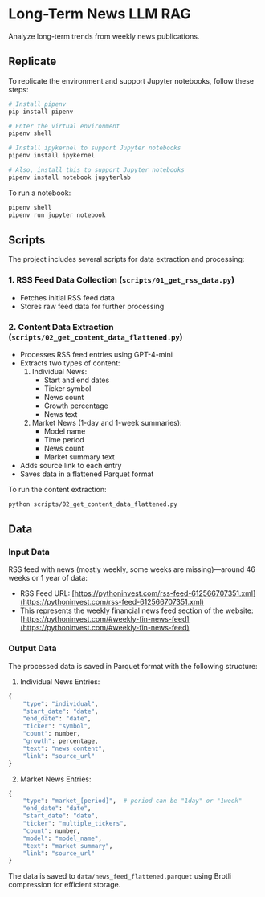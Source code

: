 # Long-Term News LLM RAG
Analyze long-term trends from weekly news publications.

## Replicate
To replicate the environment and support Jupyter notebooks, follow these steps:

```bash
# Install pipenv
pip install pipenv

# Enter the virtual environment
pipenv shell

# Install ipykernel to support Jupyter notebooks
pipenv install ipykernel

# Also, install this to support Jupyter notebooks
pipenv install notebook jupyterlab 
```

To run a notebook:
```bash
pipenv shell
pipenv run jupyter notebook    
```

## Scripts

The project includes several scripts for data extraction and processing:

### 1. RSS Feed Data Collection (`scripts/01_get_rss_data.py`)
- Fetches initial RSS feed data
- Stores raw feed data for further processing

### 2. Content Data Extraction (`scripts/02_get_content_data_flattened.py`)
- Processes RSS feed entries using GPT-4-mini
- Extracts two types of content:
  1. Individual News:
     - Start and end dates
     - Ticker symbol
     - News count
     - Growth percentage
     - News text
  2. Market News (1-day and 1-week summaries):
     - Model name
     - Time period
     - News count
     - Market summary text
- Adds source link to each entry
- Saves data in a flattened Parquet format

To run the content extraction:
```bash
python scripts/02_get_content_data_flattened.py
```

## Data

### Input Data
RSS feed with news (mostly weekly, some weeks are missing)—around 46 weeks or 1 year of data:

- RSS Feed URL: [https://pythoninvest.com/rss-feed-612566707351.xml](https://pythoninvest.com/rss-feed-612566707351.xml)
- This represents the weekly financial news feed section of the website: [https://pythoninvest.com/#weekly-fin-news-feed](https://pythoninvest.com/#weekly-fin-news-feed)

### Output Data
The processed data is saved in Parquet format with the following structure:

1. Individual News Entries:
```python
{
    "type": "individual",
    "start_date": "date",
    "end_date": "date",
    "ticker": "symbol",
    "count": number,
    "growth": percentage,
    "text": "news content",
    "link": "source_url"
}
```

2. Market News Entries:
```python
{
    "type": "market_[period]",  # period can be "1day" or "1week"
    "end_date": "date",
    "start_date": "date",
    "ticker": "multiple_tickers",
    "count": number,
    "model": "model_name",
    "text": "market summary",
    "link": "source_url"
}
```

The data is saved to `data/news_feed_flattened.parquet` using Brotli compression for efficient storage.
